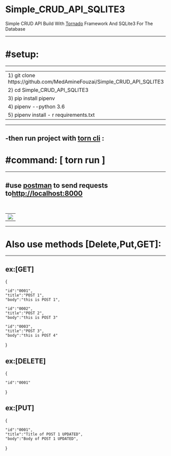 # Simple_CRUD_API_SQLITE3

<p>Simple CRUD API  Build With  <a href="https://www.tornadoweb.org/en/stable/">Tornado</a>  Framework And SQLite3  For The Database</p>
<hr>
<h1>#setup:</h1>
<hr>
<table>
<tr>
<td> 1)  git clone https://github.com/MedAmineFouzai/Simple_CRUD_API_SQLITE3 </td>
</tr>
<tr>
<td> 2) cd Simple_CRUD_API_SQLITE3</td>
</tr>
<tr>
<td> 3) pip install pipenv</td>
</tr>
</tr>
<td> 4) pipenv --python 3.6</td>
</tr>
<tr>
<td> 5) pipenv install - r requirements.txt</td>
</tr>
</table>
<hr>
<h2>-then run project with <a href="https://pypi.org/project/torn/">torn cli</a> :</h2>
<h1>#command: [ torn run ] </h1>
<hr>
<h2>#use <a href="https://www.postman.com/">postman</a> to send requests to<a href="http://localhost:8000">http://localhost:8000</a> </h2>
<br>
<table>
  <tr>
    <td>
<img src="https://github.com/MedAmineFouzai/Simple_CRUD_API_SQLITE3/blob/master/Captures/Capture.PNG">
</td>
<tr>
<table>
 <hr>
  <h1>Also use methods [Delete,Put,GET]:</h1>
  
<hr>
<h2>ex:[GET]</h2>
  {
  
    "id":"0001",
    "title":"POST 1",
    "body":"this is POST 1",
    
    "id":"0002",
    "title":"POST 2",
    "body":"this is POST 3"
    
    "id":"0003",
    "title":"POST 3",
    "body":"this is POST 4"
   }
 <h2>ex:[DELETE]</h2>
   {
   
    "id":"0001"
   
   }

   <h2>ex:[PUT]</h2>
   {
   
    "id":"0001",
    "title":"Title of POST 1 UPDATED",
    "body":"Body of POST 1 UPDATED",
   }
  
  
